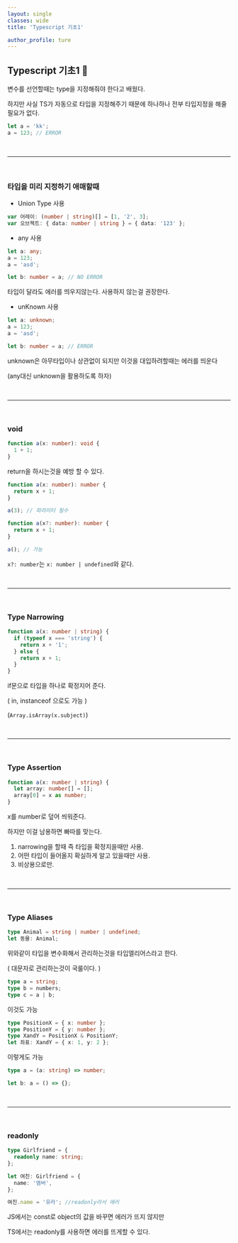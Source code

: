 ```yaml
---
layout: single
classes: wide
title: 'Typescript 기초1'

author_profile: ture
---
```


## Typescript 기초1 🔑

변수를 선언할때는 type을 지정해줘야 한다고 배웠다.

하지만 사실 TS가 자동으로 타입을 지정해주기 때문에 하나하나 전부 타입지정을 해줄 필요가 없다.

```typescript
let a = 'kk';
a = 123; // ERROR
```

<br>
<hr>
<br>

### 타입을 미리 지정하기 애매할때

- Union Type 사용

```typescript
var 어레이: (number | string)[] = [1, '2', 3];
var 오브젝트: { data: number | string } = { data: '123' };
```

- any 사용

```typescript
let a: any;
a = 123;
a = 'asd';

let b: number = a; // NO ERROR
```

타입이 달라도 에러를 띄우지않는다. 사용하지 않는걸 권장한다.

- unKnown 사용

```typescript
let a: unknown;
a = 123;
a = 'asd';

let b: number = a; // ERROR
```

unknown은 아무타입이나 상관없이 되지만 이것을 대입하려할때는 에러를 띄운다

(any대신 unknown을 활용하도록 하자)

<br>
<hr>
<br>

### void

```typescript
function a(x: number): void {
  1 + 1;
}
```

return을 하시는것을 예방 할 수 있다.

```typescript
function a(x: number): number {
  return x + 1;
}

a(3); // 파라미터 필수

function a(x?: number): number {
  return x + 1;
}

a(); // 가능
```

`x?: number`는 `x: number | undefined`와 같다.

<br>
<hr>
<br>

### Type Narrowing

```typescript
function a(x: number | string) {
  if (typeof x === 'string') {
    return x + '1';
  } else {
    return x + 1;
  }
}
```

if문으로 타입을 하나로 확정지어 준다.

( in, instanceof 으로도 가능 )

(`Array.isArray(x.subject)`)

<br>
<hr>
<br>

### Type Assertion

```typescript
function a(x: number | string) {
  let array: number[] = [];
  array[0] = x as number;
}
```

x를 number로 덮어 씌워준다.

하지만 이걸 남용하면 빠따를 맞는다.

1. narrowing을 할때 즉 타입을 확정지을때만 사용.
2. 어떤 타입이 들어올지 확실하게 알고 있을때만 사용.
3. 비상용으로만.

<br>
<hr>
<br>

### Type Aliases

```typescript
type Animal = string | number | undefined;
let 동물: Animal;
```

위와같이 타입을 변수화해서 관리하는것을 타입엘리어스라고 한다.

( 대문자로 관리하는것이 국룰이다. )

```typescript
type a = string;
type b = numbers;
type c = a | b;
```

이것도 가능

```typescript
type PositionX = { x: number };
type PositionY = { y: number };
type XandY = PositionX & PositionY;
let 좌표: XandY = { x: 1, y: 2 };
```

이렇게도 가능

```typescript
type a = (a: string) => number;

let b: a = () => {};
```

<br>
<hr>
<br>

### readonly

```typescript
type Girlfriend = {
  readonly name: string;
};

let 여친: Girlfriend = {
  name: '엠버',
};

여친.name = '유라'; //readonly라서 에러
```

JS에서는 const로 object의 값을 바꾸면 에러가 뜨지 않지만

TS에서는 readonly를 사용하면 에러를 뜨게할 수 있다.
